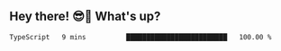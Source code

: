 ## Hey there! 😎👋 What's up?

<!--START_SECTION:waka-->

```txt
TypeScript   9 mins          █████████████████████████   100.00 %
```

<!--END_SECTION:waka-->

